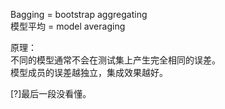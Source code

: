 Bagging = bootstrap aggregating  
模型平均 = model averaging  

原理：  
不同的模型通常不会在测试集上产生完全相同的误差。  
模型成员的误差越独立，集成效果越好。  

[?]最后一段没看懂。  